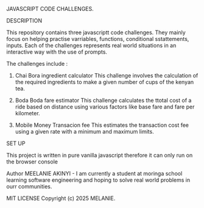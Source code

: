 JAVASCRIPT CODE CHALLENGES.

DESCRIPTION

This repository contains three javascriptt code challenges. They mainly focus on helping practise varriables, functions, conditional sstattements, inputs.
Each of  the challenges represents  real world situations in an interactive way with the use of prompts.

The challenges include :

1. Chai Bora ingredient calculator
This challenge involves the calculation of the required ingredients to make a given number of cups of the kenyan tea.

2. Boda Boda fare estimator
This challenge calculates the ttotal cost of a ride based on distance using various factors  like base fare and fare per kilometer.

3. Mobile Money Transacion fee
This estimates the transaction cost fee using a given rate with a minimum and maximum limits.

SET UP

This project is written in pure vanilla javascript therefore it can only run on the browser console

Author
MEELANIE AKINYI - I am currently a student at moringa school learning software engineering and hoping to solve real world problems in ourr communities.

MIT LICENSE
Copyright (c) 2025 MELANIE.
